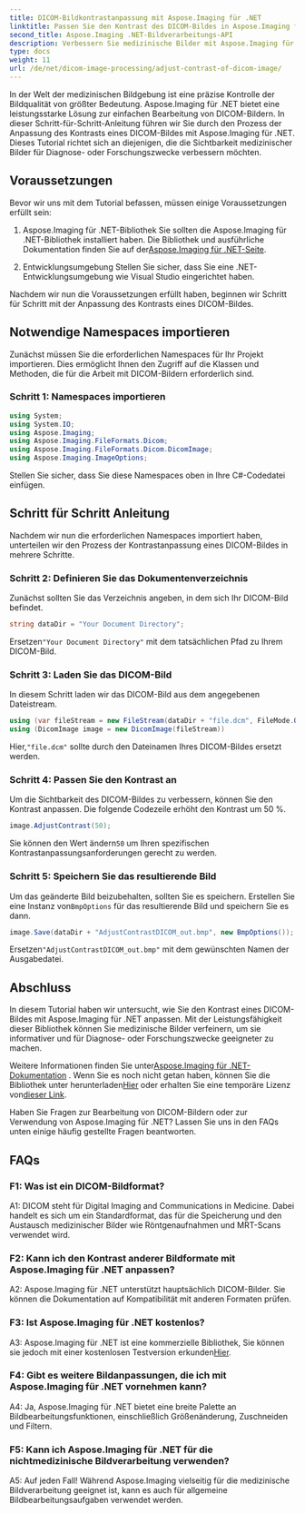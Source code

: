 ```yaml
---
title: DICOM-Bildkontrastanpassung mit Aspose.Imaging für .NET
linktitle: Passen Sie den Kontrast des DICOM-Bildes in Aspose.Imaging für .NET an
second_title: Aspose.Imaging .NET-Bildverarbeitungs-API
description: Verbessern Sie medizinische Bilder mit Aspose.Imaging für .NET. Passen Sie den DICOM-Bildkontrast mit einfachen Schritten an.
type: docs
weight: 11
url: /de/net/dicom-image-processing/adjust-contrast-of-dicom-image/
---
```

In der Welt der medizinischen Bildgebung ist eine präzise Kontrolle der Bildqualität von größter Bedeutung. Aspose.Imaging für .NET bietet eine leistungsstarke Lösung zur einfachen Bearbeitung von DICOM-Bildern. In dieser Schritt-für-Schritt-Anleitung führen wir Sie durch den Prozess der Anpassung des Kontrasts eines DICOM-Bildes mit Aspose.Imaging für .NET. Dieses Tutorial richtet sich an diejenigen, die die Sichtbarkeit medizinischer Bilder für Diagnose- oder Forschungszwecke verbessern möchten. 

## Voraussetzungen

Bevor wir uns mit dem Tutorial befassen, müssen einige Voraussetzungen erfüllt sein:

1. Aspose.Imaging für .NET-Bibliothek
 Sie sollten die Aspose.Imaging für .NET-Bibliothek installiert haben. Die Bibliothek und ausführliche Dokumentation finden Sie auf der[Aspose.Imaging für .NET-Seite](https://reference.aspose.com/imaging/net/).

2. Entwicklungsumgebung
Stellen Sie sicher, dass Sie eine .NET-Entwicklungsumgebung wie Visual Studio eingerichtet haben.

Nachdem wir nun die Voraussetzungen erfüllt haben, beginnen wir Schritt für Schritt mit der Anpassung des Kontrasts eines DICOM-Bildes.

## Notwendige Namespaces importieren

Zunächst müssen Sie die erforderlichen Namespaces für Ihr Projekt importieren. Dies ermöglicht Ihnen den Zugriff auf die Klassen und Methoden, die für die Arbeit mit DICOM-Bildern erforderlich sind.

### Schritt 1: Namespaces importieren

```csharp
using System;
using System.IO;
using Aspose.Imaging;
using Aspose.Imaging.FileFormats.Dicom;
using Aspose.Imaging.FileFormats.Dicom.DicomImage;
using Aspose.Imaging.ImageOptions;
```

Stellen Sie sicher, dass Sie diese Namespaces oben in Ihre C#-Codedatei einfügen.

## Schritt für Schritt Anleitung

Nachdem wir nun die erforderlichen Namespaces importiert haben, unterteilen wir den Prozess der Kontrastanpassung eines DICOM-Bildes in mehrere Schritte.

### Schritt 2: Definieren Sie das Dokumentenverzeichnis

Zunächst sollten Sie das Verzeichnis angeben, in dem sich Ihr DICOM-Bild befindet.

```csharp
string dataDir = "Your Document Directory";
```

 Ersetzen`"Your Document Directory"` mit dem tatsächlichen Pfad zu Ihrem DICOM-Bild.

### Schritt 3: Laden Sie das DICOM-Bild

In diesem Schritt laden wir das DICOM-Bild aus dem angegebenen Dateistream.

```csharp
using (var fileStream = new FileStream(dataDir + "file.dcm", FileMode.Open, FileAccess.Read))
using (DicomImage image = new DicomImage(fileStream))
```

 Hier,`"file.dcm"` sollte durch den Dateinamen Ihres DICOM-Bildes ersetzt werden.

### Schritt 4: Passen Sie den Kontrast an

Um die Sichtbarkeit des DICOM-Bildes zu verbessern, können Sie den Kontrast anpassen. Die folgende Codezeile erhöht den Kontrast um 50 %.

```csharp
image.AdjustContrast(50);
```

 Sie können den Wert ändern`50` um Ihren spezifischen Kontrastanpassungsanforderungen gerecht zu werden.

### Schritt 5: Speichern Sie das resultierende Bild

 Um das geänderte Bild beizubehalten, sollten Sie es speichern. Erstellen Sie eine Instanz von`BmpOptions` für das resultierende Bild und speichern Sie es dann.

```csharp
image.Save(dataDir + "AdjustContrastDICOM_out.bmp", new BmpOptions());
```

 Ersetzen`"AdjustContrastDICOM_out.bmp"` mit dem gewünschten Namen der Ausgabedatei.

## Abschluss

In diesem Tutorial haben wir untersucht, wie Sie den Kontrast eines DICOM-Bildes mit Aspose.Imaging für .NET anpassen. Mit der Leistungsfähigkeit dieser Bibliothek können Sie medizinische Bilder verfeinern, um sie informativer und für Diagnose- oder Forschungszwecke geeigneter zu machen.

 Weitere Informationen finden Sie unter[Aspose.Imaging für .NET-Dokumentation](https://reference.aspose.com/imaging/net/) . Wenn Sie es noch nicht getan haben, können Sie die Bibliothek unter herunterladen[Hier](https://releases.aspose.com/imaging/net/) oder erhalten Sie eine temporäre Lizenz von[dieser Link](https://purchase.aspose.com/temporary-license/).

Haben Sie Fragen zur Bearbeitung von DICOM-Bildern oder zur Verwendung von Aspose.Imaging für .NET? Lassen Sie uns in den FAQs unten einige häufig gestellte Fragen beantworten.

## FAQs

### F1: Was ist ein DICOM-Bildformat?

A1: DICOM steht für Digital Imaging and Communications in Medicine. Dabei handelt es sich um ein Standardformat, das für die Speicherung und den Austausch medizinischer Bilder wie Röntgenaufnahmen und MRT-Scans verwendet wird.

### F2: Kann ich den Kontrast anderer Bildformate mit Aspose.Imaging für .NET anpassen?

A2: Aspose.Imaging für .NET unterstützt hauptsächlich DICOM-Bilder. Sie können die Dokumentation auf Kompatibilität mit anderen Formaten prüfen.

### F3: Ist Aspose.Imaging für .NET kostenlos?

 A3: Aspose.Imaging für .NET ist eine kommerzielle Bibliothek, Sie können sie jedoch mit einer kostenlosen Testversion erkunden[Hier](https://releases.aspose.com/).

### F4: Gibt es weitere Bildanpassungen, die ich mit Aspose.Imaging für .NET vornehmen kann?

A4: Ja, Aspose.Imaging für .NET bietet eine breite Palette an Bildbearbeitungsfunktionen, einschließlich Größenänderung, Zuschneiden und Filtern.

### F5: Kann ich Aspose.Imaging für .NET für die nichtmedizinische Bildverarbeitung verwenden?

A5: Auf jeden Fall! Während Aspose.Imaging vielseitig für die medizinische Bildverarbeitung geeignet ist, kann es auch für allgemeine Bildbearbeitungsaufgaben verwendet werden.